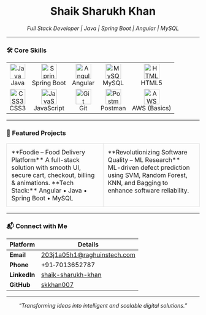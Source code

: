 <h1 align="center">Shaik Sharukh Khan</h1>
<p align="center"><i>Full Stack Developer | Java | Spring Boot | Angular | MySQL</i></p>

---

### 🛠️ Core Skills

<table align="center">
  <tr>
    <td align="center">
      <img src="https://cdn.jsdelivr.net/gh/devicons/devicon/icons/java/java-original.svg" alt="Java" width="40"/><br>Java
    </td>
    <td align="center">
      <img src="https://cdn.jsdelivr.net/gh/devicons/devicon/icons/spring/spring-original.svg" alt="Spring Boot" width="40"/><br>Spring Boot
    </td>
    <td align="center">
      <img src="https://cdn.jsdelivr.net/gh/devicons/devicon/icons/angularjs/angularjs-original.svg" alt="Angular" width="40"/><br>Angular
    </td>
    <td align="center">
      <img src="https://cdn.jsdelivr.net/gh/devicons/devicon/icons/mysql/mysql-original.svg" alt="MySQL" width="40"/><br>MySQL
    </td>
    <td align="center">
      <img src="https://cdn.jsdelivr.net/gh/devicons/devicon/icons/html5/html5-original.svg" alt="HTML5" width="40"/><br>HTML5
    </td>
  </tr>
  <tr>
    <td align="center">
      <img src="https://cdn.jsdelivr.net/gh/devicons/devicon/icons/css3/css3-original.svg" alt="CSS3" width="40"/><br>CSS3
    </td>
    <td align="center">
      <img src="https://cdn.jsdelivr.net/gh/devicons/devicon/icons/javascript/javascript-original.svg" alt="JavaScript" width="40"/><br>JavaScript
    </td>
    <td align="center">
      <img src="https://cdn.jsdelivr.net/gh/devicons/devicon/icons/git/git-original.svg" alt="Git" width="40"/><br>Git
    </td>
    <td align="center">
      <img src="https://cdn.jsdelivr.net/gh/devicons/devicon/icons/postman/postman-original.svg" alt="Postman" width="40"/><br>Postman
    </td>
    <td align="center">
      <img src="https://cdn.jsdelivr.net/gh/devicons/devicon/icons/amazonwebservices/amazonwebservices-original.svg" alt="AWS" width="40"/><br>AWS (Basics)
    </td>
  </tr>
</table>

---

### 🚀 Featured Projects

<table align="center" style="border-collapse: collapse;">
  <tr>
    <td style="border:1px solid #DDD; padding:12px; width:48%; vertical-align:top;">
**Foodie – Food Delivery Platform**  
A full-stack solution with smooth UI, secure cart, checkout, billing & animations.  
**Tech Stack:** Angular • Java • Spring Boot • MySQL
    </td>
    <td style="border:1px solid #DDD; padding:12px; width:48%; vertical-align:top;">
**Revolutionizing Software Quality – ML Research**  
ML-driven defect prediction using SVM, Random Forest, KNN, and Bagging to enhance software reliability.
    </td>
  </tr>
</table>

---

### 📬 Connect with Me

| Platform   | Details |
|------------|---------|
| **Email**  | [203j1a05h1@raghuinstech.com](mailto:203j1a05h1@raghuinstech.com) |
| **Phone**  | +91‑7013652787 |
| **LinkedIn** | [shaik-sharukh-khan](https://www.linkedin.com/in/shaik-sharukh-khan) |
| **GitHub** | [skkhan007](https://github.com/skkhan007) |

---

<p align="center"><i>“Transforming ideas into intelligent and scalable digital solutions.”</i></p>
